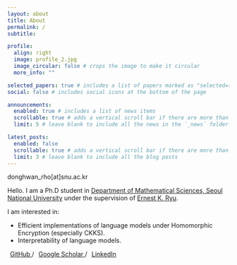 ```yaml
---
layout: about
title: About
permalink: /
subtitle:

profile:
  align: right
  image: profile_2.jpg
  image_circular: false # crops the image to make it circular
  more_info: ""

selected_papers: true # includes a list of papers marked as "selected={true}"
social: false # includes social icons at the bottom of the page

announcements:
  enabled: true # includes a list of news items
  scrollable: true # adds a vertical scroll bar if there are more than 3 news items
  limit: 5 # leave blank to include all the news in the `_news` folder

latest_posts:
  enabled: false
  scrollable: true # adds a vertical scroll bar if there are more than 3 new posts items
  limit: 3 # leave blank to include all the blog posts
---
```

donghwan_rho[at]snu.ac.kr

Hello. I am a Ph.D student in [Department of Mathematical Sciences, Seoul National University](https://www.math.snu.ac.kr/) under the supervision of [Ernest K. Ryu](https://ernestryu.com/).

I am interested in:
<ul class="interest-list">
  <li>Efficient implementations of language models under Homomorphic Encryption (especially CKKS).</li>
  <li>Interpretability of language models.</li>
</ul>

<a href="https://github.com/Donghwan-Rho" target="_blank">
  <i class="fab fa-github" style="margin-right: 6px;"></i>GitHub
</a> /
<a href="https://scholar.google.com/citations?user=Zi-K3y0AAAAJ&hl=ko&oi=ao" target="_blank">
  <i class="ai ai-google-scholar" style="margin-right: 6px;"></i>Google Scholar
</a> /
<a href="https://www.linkedin.com/in/donghwanrho/" target="_blank">
  <i class="fab fa-linkedin" style="margin-right: 6px;"></i>LinkedIn
</a>
